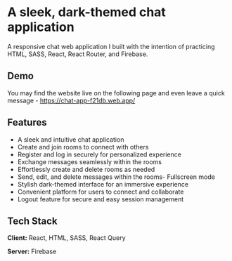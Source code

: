 # A sleek, dark-themed chat application

A responsive chat web application I built with the intention of practicing HTML, SASS, React, React Router, and Firebase.


## Demo

You may find the website live on the following page and even leave a quick message - https://chat-app-f21db.web.app/
## Features

- A sleek and intuitive chat application
- Create and join rooms to connect with others
- Register and log in securely for personalized experience
- Exchange messages seamlessly within the rooms
- Effortlessly create and delete rooms as needed
- Send, edit, and delete messages within the rooms- Fullscreen mode
- Stylish dark-themed interface for an immersive experience
- Convenient platform for users to connect and collaborate
- Logout feature for secure and easy session management

## Tech Stack

**Client:** React, HTML, SASS, React Query

**Server:** Firebase
